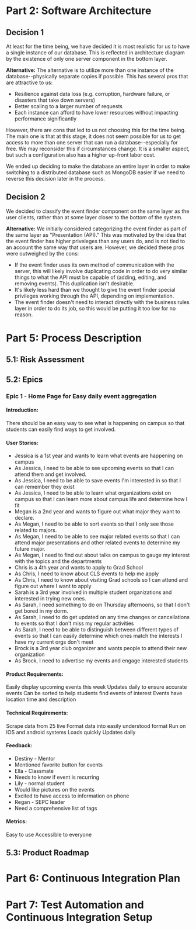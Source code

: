 # Part 2: Software Architecture

## Decision 1

At least for the time being, we have decided it is most realistic for us to have a single instance of our database. This is reflected in architecture diagram by the existence of only one server component in the bottom layer.

**Alternative:** The alternative is to utilize more than one instance of the database--physically separate copies if possible. This has several pros that are attractive to us:
- Resilience against data loss (e.g. corruption, hardware failure, or disasters that take down servers)
- Better scaling to a larger number of requests
- Each instance can afford to have lower resources without impacting performance significantly

However, there are cons that led to us not choosing this for the time being. The main one is that at this stage, it does not seem possible for us to get access to more than one server that can run a database--especially for free. We may reconsider this if circumstances change. It is a smaller aspect, but such a configuration also has a higher up-front labor cost.

We ended up deciding to make the database an entire layer in order to make switching to a distributed database such as MongoDB easier if we need to reverse this decision later in the process.

## Decision 2

We decided to classify the event finder component on the same layer as the user clients, rather than at some layer closer to the bottom of the system.

**Alternative:** We initially considered categorizing the event finder as part of the same layer as "Presentation (API)." This was motivated by the idea that the event finder has higher priveleges than any users do, and is not tied to an account the same way that users are. However, we decided these pros were outweighed by the cons:

- If the event finder uses its own method of communication with the server, this will likely involve duplicating code in order to do very similar things to what the API must be capable of (adding, editing, and removing events). This duplication isn't desirable.
- It's likely less hard than we thought to give the event finder special privileges working through the API, depending on implementation.
- The event finder doesn't need to interact directly with the business rules layer in order to do its job, so this would be putting it too low for no reason.

# Part 5: Process Description

## 5.1: Risk Assessment

## 5.2: Epics
### Epic 1 - Home Page for Easy daily event aggregation 
#### Introduction: 
There should be an easy way to see what is happening on campus so that students can easily find ways to get involved. 
#### User Stories:
- Jessica is a 1st year and wants to learn what events are happening on campus
 - As Jessica, I need to be able to see upcoming events so that I can attend them and get involved.
 - As Jessica, I need to be able to save events I'm interested in so that I can remember they exist
 - As Jessica, I need to be able to learn what organizations exist on campus so that I can learn more about campus life and determine how I fit
- Megan is a 2nd year and wants to figure out what major they want to declare.
 - As Megan, I need to be able to sort events so that I only see those related to majors.
 - As Megan, I need to be able to see major related events so that I can attend major presentations and other related events to determine my future major.
 - As Megan, I need to find out about talks on campus to gauge my interest with the topics and the departments
- Chris is a 4th year and wants to apply to Grad School
 - As Chris, I need to know about CLS events to help me apply 
 - As Chris, I need to know about visiting Grad schools so I can attend and figure out where I want to apply
- Sarah is a 3rd year involved in multiple student organizations and interested in trying new ones.
 - As Sarah, I need something to do on Thursday afternoons, so that I don't get bored in my dorm.
 - As Sarah, I need to do get updated on any time changes or cancellations to events so that I don't miss my regular activities
 - As Sarah, I need to be able to distinguish between different types of events so that I can easily determine which ones match the interests I have my current orgs don't meet
- Brock is a 3rd year club organizer and wants people to attend their new organization
 - As Brock, I need to advertise my events and engage interested students
#### Product Requirements:
Easily display upcoming events this week
Updates daily to ensure accurate events
Can be sorted to help students find events of interest
Events have location time and description
#### Technical Requirements:
Scrape data from 25 live
Format data into easily understood format
Run on IOS and android systems
Loads quickly 
Updates daily 
#### Feedback:
- Destiny - Mentor
 - Mentioned favorite button for events
- Ella - Classmate
 - Needs to know if event is recurring 
- Lily - normal student
 - Would like pictures on the events
 - Excited to have access to information on phone
- Regan - SEPC leader
 - Need a comprehensive list of tags
#### Metrics:
Easy to use
Accessible to everyone


## 5.3: Product Roadmap

# Part 6: Continuous Integration Plan

# Part 7: Test Automation and Continuous Integration Setup
